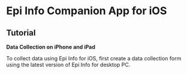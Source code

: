 # Epi Info Companion App for iOS
<h2>Tutorial</h2>
<b>Data Collection on iPhone and iPad</b>
<p>To collect data using Epi Info for iOS, first create a data collection form using the latest version of Epi Info for desktop PC.</p>
